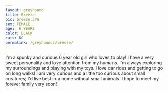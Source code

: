```yaml
---
layout: greyhound
title: Breeze
pic: breeze.JPG
sex: FEMALE
age:  6 YEARS
color: BLACK
cats: NO
permalink: /greyhounds/breeze/
---
```


I'm a spunky and curious 6 year old girl who loves to play! I have a very sweet personality and love attention from my humans. I'm always exploring my surroundings and playing with my toys.  I love car rides and getting to go on long walks! I am very curious and a little too curious about small creatures; I'd live best in a home without small animals. I hope to meet my forever family very soon!! 